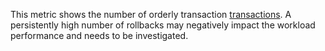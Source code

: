 This metric shows the number of orderly transaction <a href="https://www.cockroachlabs.com/docs/stable/rollback-transaction">transactions</a>. A persistently high number of rollbacks may negatively impact the workload performance and needs to be investigated.